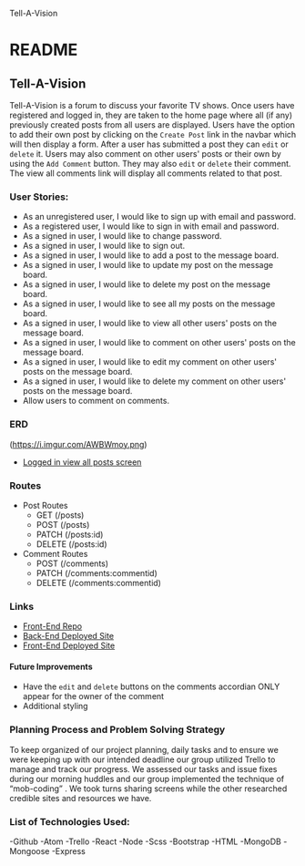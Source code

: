 Tell-A-Vision

# README
## Tell-A-Vision
Tell-A-Vision is a forum to discuss your favorite TV shows. Once users have registered and logged in, they are taken to the home page where all (if any) previously created posts from all users are displayed. Users have the option to add their own post by clicking on the `Create Post` link in the navbar which will then display a form. After a user has submitted a post they can `edit` or `delete` it. Users may also comment on other users' posts or their own by using the `Add Comment` button. They may also `edit` or `delete` their comment. The view all comments link will display all comments related to that post.
### User Stories:
- As an unregistered user, I would like to sign up with email and password.
- As a registered user, I would like to sign in with email and password.
- As a signed in user, I would like to change password.
- As a signed in user, I would like to sign out.
- As a signed in user, I would like to add a post to the message board.
- As a signed in user, I would like to update my post on the message board.
- As a signed in user, I would like to delete my post on the message board.
- As a signed in user, I would like to see all my posts on the message board.
- As a signed in user, I would like to view all other users' posts on the message board.
- As a signed in user, I would like to comment on other users' posts on the message board.
- As a signed in user, I would like to edit my comment on other users' posts on the message board.
- As a signed in user, I would like to delete my comment on other users' posts on the message board.
- Allow users to comment on comments.
### ERD
(https://i.imgur.com/AWBWmoy.png)
- [Logged in view all posts screen](https://imgur.com/gallery/tkIlnOH)

### Routes
- Post Routes
  - GET (/posts)
  - POST (/posts)
  - PATCH (/posts:id)
  - DELETE (/posts:id)
- Comment Routes
  - POST (/comments)
  - PATCH (/comments:commentid)
  - DELETE (/comments:commentid)
### Links
- [Front-End Repo](https://github.com/React-RockStars/project-3-client)
- [Back-End Deployed Site](https://fathomless-tor-63316.herokuapp.com/)
- [Front-End Deployed Site](https://react-rockstars.github.io/project-3-client/)
#### Future Improvements
- Have the `edit` and `delete` buttons on the comments accordian ONLY appear for the owner of the comment
- Additional styling

### Planning Process and Problem Solving Strategy

To keep organized of our project planning, daily tasks and to ensure we were keeping up with our intended deadline our group utilized Trello to manage and track our progress. We assessed our tasks and issue fixes during our morning huddles and our group implemented the technique of “mob-coding” . We took turns sharing screens while the other researched credible sites and resources we have.

### List of Technologies Used:
-Github
-Atom
-Trello
-React
-Node
-Scss
-Bootstrap
-HTML
-MongoDB
-Mongoose
-Express
